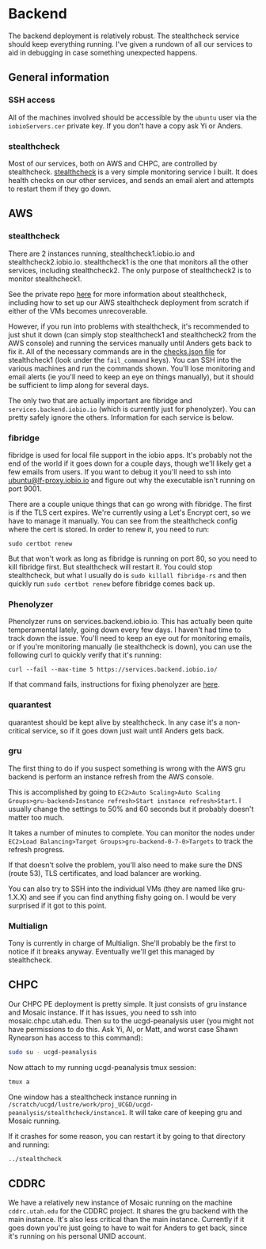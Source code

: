 # Backend

The backend deployment is relatively robust. The stealthcheck service should
keep everything running. I've given a rundown of all our services to aid in
debugging in case something unexpected happens.


## General information


### SSH access

All of the machines involved should be accessible by the `ubuntu` user via the
`iobioServers.cer` private key. If you don't have a copy ask Yi or Anders.


### stealthcheck

Most of our services, both on AWS and CHPC, are controlled by stealthcheck.
[stealthcheck][0] is a very simple monitoring service I built. It does health
checks on our other services, and sends an email alert and attempts to restart
them if they go down.


## AWS

### stealthcheck

There are 2 instances running, stealthcheck1.iobio.io and
stealthcheck2.iobio.io. stealthcheck1 is the one that monitors all the other
services, including stealthcheck2. The only purpose of stealthcheck2 is to
monitor stealthcheck1.

See the private repo [here](https://github.com/iobio/iobio-stealthcheck) for
more information about stealthcheck, including how to set up our AWS
stealthcheck deployment from scratch if either of the VMs becomes
unrecoverable.

However, if you run into problems with stealthcheck, it's recommended to just
shut it down (can simply stop stealthcheck1 and stealthcheck2 from the AWS
console) and running the services manually until Anders gets back to fix it.
All of the necessary commands are in the [checks.json file][1] for
stealthcheck1 (look under the `fail_command` keys). You can SSH into the
various machines and run the commands shown. You'll lose monitoring and email
alerts (ie you'll need to keep an eye on things manually), but it should be
sufficient to limp along for several days.

The only two that are actually important are fibridge and
`services.backend.iobio.io` (which is currently just for phenolyzer). You can
pretty safely ignore the others. Information for each service is below.


### fibridge

fibridge is used for local file support in the iobio apps. It's probably not
the end of the world if it goes down for a couple days, though we'll likely get
a few emails from users. If you want to debug it you'll need to ssh into
ubuntu@lf-proxy.iobio.io and figure out why the executable isn't running on
port 9001.

There are a couple unique things that can go wrong with fibridge. The first
is if the TLS cert expires. We're currently using a Let's Encrypt cert,
so we have to manage it manually. You can see from the stealthcheck config
where the cert is stored. In order to renew it, you need to run:

```
sudo certbot renew
```

But that won't work as long as fibridge is running on port 80, so you
need to kill fibridge first. But stealthcheck will restart it. You could
stop stealthcheck, but what I usually do is `sudo killall fibridge-rs`
and then quickly run `sudo certbot renew` before fibridge comes back
up.


### Phenolyzer

Phenolyzer runs on services.backend.iobio.io. This has actually been quite
temperamental lately, going down every few days. I haven't had time to track
down the issue. You'll need to keep an eye out for monitoring emails, or if
you're monitoring manually (ie stealthcheck is down), you can use the
following curl to quickly verify that it's running:

```
curl --fail --max-time 5 https://services.backend.iobio.io/
```

If that command fails, instructions for fixing phenolyzer are [here][2].


### quarantest

quarantest should be kept alive by stealthcheck. In any case it's a
non-critical service, so if it goes down just wait until Anders gets back.


### gru

The first thing to do if you suspect something is wrong with the AWS gru
backend is perform an instance refresh from the AWS console.

This is accomplished by going to `EC2>Auto Scaling>Auto Scaling
Groups>gru-backend>Instance refresh>Start instance refresh>Start`. I usually
change the settings to 50% and 60 seconds but it probably doesn't matter too
much.

It takes a number of minutes to complete. You can monitor the nodes under
`EC2>Load Balancing>Target Groups>gru-backend-0-7-0>Targets` to track the
refresh progress.

If that doesn't solve the problem, you'll also need to make sure the DNS
(route 53), TLS certificates, and load balancer are working.

You can also try to SSH into the individual VMs (they are named like gru-1.X.X)
and see if you can find anything fishy going on. I would be very surprised if
it got to this point.




### Multialign

Tony is currently in charge of Multialign. She'll probably be the first to
notice if it breaks anyway. Eventually we'll get this managed by stealthcheck.


## CHPC

Our CHPC PE deployment is pretty simple. It just consists of gru instance and
Mosaic instance. If it has issues, you need to ssh into mosaic.chpc.utah.edu.
Then su to the ucgd-peanalysis user (you might not have permissions to do this.
Ask Yi, Al, or Matt, and worst case Shawn Rynearson has access to this
command):

```bash
sudo su - ucgd-peanalysis
```

Now attach to my running ucgd-peanalysis tmux session:

```bash
tmux a
```

One window has a stealthcheck instance running in
`/scratch/ucgd/lustre/work/proj_UCGD/ucgd-peanalysis/stealthcheck/instance1`.
It will take care of keeping gru and Mosaic running.

If it crashes for some reason, you can restart it by going to that directory
and running:

```bash
../stealthcheck
```


## CDDRC

We have a relatively new instance of Mosaic running on the machine
`cddrc.utah.edu` for the CDDRC project. It shares the gru backend with the main
instance. It's also less critical than the main instance. Currently if it goes
down you're just going to have to wait for Anders to get back, since it's
running on his personal UNID account.


[0]: https://github.com/anderspitman/stealthcheck

[1]: https://github.com/iobio/iobio-stealthcheck/blob/master/stealthcheck1.iobio.io/checks.json

[2]: https://github.com/iobio/iobio-backend-services/blob/master/docs/fixing_phenolyzer.md
